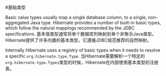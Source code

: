 #基础类型

Basic value types usually map a single database column, to a single, non-aggregated Java type. Hibernate provides a number of built-in basic types, which follow the natural mappings recommended by the JDBC specifications.
基本值类型通常将单个数据库列映射到单个非聚合Java类型。Hibernate提供了许多内置的基本类型，它遵循JDBC规范推荐的自然映射。

Internally Hibernate uses a registry of basic types when it needs to resolve a specific `org.hibernate.type.Type`.
当Hibernate需要解析一个特定的`org.hibernate.type.Types`类型的时候，Hibernate在内部使用基本类型的注册表。